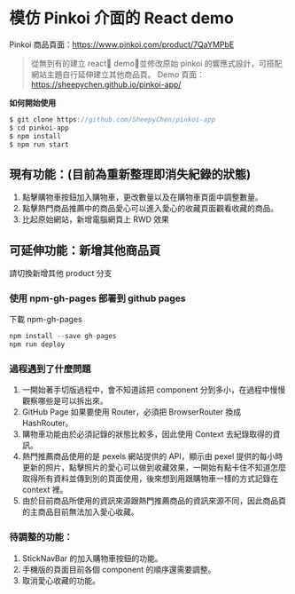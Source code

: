 # 模仿 Pinkoi 介面的 React demo

Pinkoi 商品頁面：https://www.pinkoi.com/product/7QaYMPbE

> 從無到有的建立 react demo，並修改原始 pinkoi 的響應式設計，可搭配網站主題自行延伸建立其他商品頁。
> Demo 頁面：https://sheepychen.github.io/pinkoi-app/

**如何開始使用**

```javascript
$ git clone https://github.com/SheepyChen/pinkoi-app
$ cd pinkoi-app
$ npm install
$ npm run start

```

## 現有功能：(目前為重新整理即消失紀錄的狀態)

1. 點擊購物車按鈕加入購物車，更改數量以及在購物車頁面中調整數量。
2. 點擊熱門商品推薦中的商品愛心可以進入愛心的收藏頁面觀看收藏的商品。
3. 比起原始網站，新增電腦網頁上 RWD 效果

## 可延伸功能：新增其他商品頁

請切換新增其他 product 分支

### 使用 npm-gh-pages 部署到 github pages

下載 npm-gh-pages

```javascript
npm install --save gh-pages
npm run deploy
```

### 過程遇到了什麼問題

1. 一開始著手切版過程中，會不知道該把 component 分到多小，在過程中慢慢觀察哪些是可以拆出來。
2. GitHub Page 如果要使用 Router，必須把 BrowserRouter 換成 HashRouter。
3. 購物車功能由於必須記錄的狀態比較多，因此使用 Context 去紀錄取得的資訊。
4. 熱門推薦商品使用的是 pexels 網站提供的 API，顯示由 pexel 提供的每小時更新的照片，點擊照片的愛心可以做到收藏效果，一開始有點卡住不知道怎麼取得所有資料並傳到別的頁面使用，後來想到用跟購物車一樣的方式記錄在 context 裡。
5. 由於目前商品所使用的資訊來源跟熱門推薦商品的資訊來源不同，因此商品頁的主商品目前無法加入愛心收藏。

### 待調整的功能：

1. StickNavBar 的加入購物車按鈕的功能。
2. 手機版的頁面目前各個 component 的順序還需要調整。
3. 取消愛心收藏的功能。
